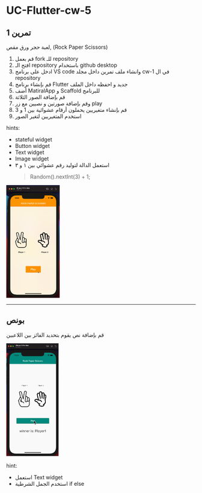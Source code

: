 # UC-Flutter-cw-5

## تمرين 1

لعبة حجر ورق مقص, (Rock Paper Scissors)

1. قم بعمل fork للـ repository
2. افتح الـ repository باستخدام github desktop
3. ادخل على برنامج VS code وانشاء ملف تمرين داخل مجلد cw-1 في ال repository
4. قم بإنشاء برنامج Flutter جديد و احفظه داخل الملف
5. أضف MatiralApp و Scaffold للبرنامج
6. قم بإضافة الصور الثلاثة
7. وقم بإضافة صورتين و نصيين مع زر play
8. قم بإنشاء متغيريين يحملون أرقام عشوائية بين 1 و 3
9. استخدم المتغيريين لتغير الصور

hints:

- stateful widget
- Button widget
- Text widget
- Image widget
- استعمل الدالة لتوليد رقم عشوائي بين ١ و ٣
  > Random().nextInt(3) + 1;

<img src="images/cw-5.gif" height="300"/>

---

## بونص

قم بإضافة نص يقوم بتحديد الفائز بين اللاعبين

<img src="images/cw-5-bouns.gif" height="300"/>

hint:

- استعمل Text widget
- استخدم الجمل الشرطية if else
